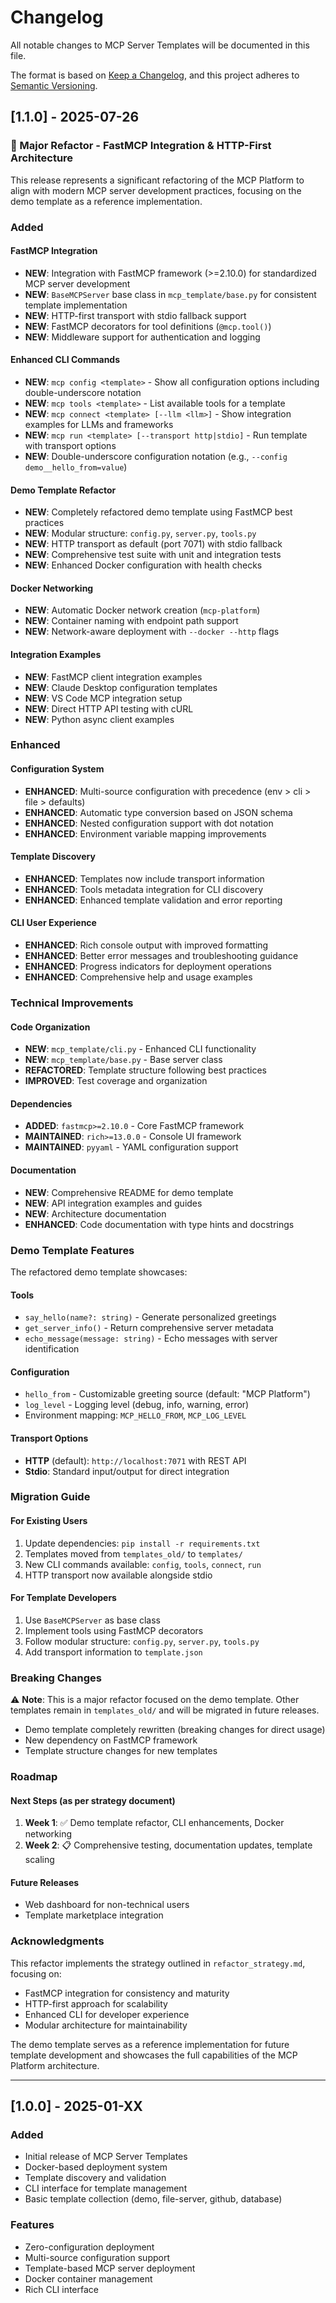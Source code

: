 # Changelog

All notable changes to MCP Server Templates will be documented in this file.

The format is based on [Keep a Changelog](https://keepachangelog.com/en/1.0.0/),
and this project adheres to [Semantic Versioning](https://semver.org/spec/v2.0.0.html).

## [1.1.0] - 2025-07-26

### 🚀 Major Refactor - FastMCP Integration & HTTP-First Architecture

This release represents a significant refactoring of the MCP Platform to align with modern MCP server development practices, focusing on the demo template as a reference implementation.

### Added

#### FastMCP Integration
- **NEW**: Integration with FastMCP framework (>=2.10.0) for standardized MCP server development
- **NEW**: `BaseMCPServer` base class in `mcp_template/base.py` for consistent template implementation
- **NEW**: HTTP-first transport with stdio fallback support
- **NEW**: FastMCP decorators for tool definitions (`@mcp.tool()`)
- **NEW**: Middleware support for authentication and logging

#### Enhanced CLI Commands
- **NEW**: `mcp config <template>` - Show all configuration options including double-underscore notation
- **NEW**: `mcp tools <template>` - List available tools for a template
- **NEW**: `mcp connect <template> [--llm <llm>]` - Show integration examples for LLMs and frameworks
- **NEW**: `mcp run <template> [--transport http|stdio]` - Run template with transport options
- **NEW**: Double-underscore configuration notation (e.g., `--config demo__hello_from=value`)

#### Demo Template Refactor
- **NEW**: Completely refactored demo template using FastMCP best practices
- **NEW**: Modular structure: `config.py`, `server.py`, `tools.py`
- **NEW**: HTTP transport as default (port 7071) with stdio fallback
- **NEW**: Comprehensive test suite with unit and integration tests
- **NEW**: Enhanced Docker configuration with health checks

#### Docker Networking
- **NEW**: Automatic Docker network creation (`mcp-platform`)
- **NEW**: Container naming with endpoint path support
- **NEW**: Network-aware deployment with `--docker --http` flags

#### Integration Examples
- **NEW**: FastMCP client integration examples
- **NEW**: Claude Desktop configuration templates
- **NEW**: VS Code MCP integration setup
- **NEW**: Direct HTTP API testing with cURL
- **NEW**: Python async client examples

### Enhanced

#### Configuration System
- **ENHANCED**: Multi-source configuration with precedence (env > cli > file > defaults)
- **ENHANCED**: Automatic type conversion based on JSON schema
- **ENHANCED**: Nested configuration support with dot notation
- **ENHANCED**: Environment variable mapping improvements

#### Template Discovery
- **ENHANCED**: Templates now include transport information
- **ENHANCED**: Tools metadata integration for CLI discovery
- **ENHANCED**: Enhanced template validation and error reporting

#### CLI User Experience
- **ENHANCED**: Rich console output with improved formatting
- **ENHANCED**: Better error messages and troubleshooting guidance
- **ENHANCED**: Progress indicators for deployment operations
- **ENHANCED**: Comprehensive help and usage examples

### Technical Improvements

#### Code Organization
- **NEW**: `mcp_template/cli.py` - Enhanced CLI functionality
- **NEW**: `mcp_template/base.py` - Base server class
- **REFACTORED**: Template structure following best practices
- **IMPROVED**: Test coverage and organization

#### Dependencies
- **ADDED**: `fastmcp>=2.10.0` - Core FastMCP framework
- **MAINTAINED**: `rich>=13.0.0` - Console UI framework
- **MAINTAINED**: `pyyaml` - YAML configuration support

#### Documentation
- **NEW**: Comprehensive README for demo template
- **NEW**: API integration examples and guides
- **NEW**: Architecture documentation
- **ENHANCED**: Code documentation with type hints and docstrings

### Demo Template Features

The refactored demo template showcases:

#### Tools
- `say_hello(name?: string)` - Generate personalized greetings
- `get_server_info()` - Return comprehensive server metadata
- `echo_message(message: string)` - Echo messages with server identification

#### Configuration
- `hello_from` - Customizable greeting source (default: "MCP Platform")
- `log_level` - Logging level (debug, info, warning, error)
- Environment mapping: `MCP_HELLO_FROM`, `MCP_LOG_LEVEL`

#### Transport Options
- **HTTP** (default): `http://localhost:7071` with REST API
- **Stdio**: Standard input/output for direct integration

### Migration Guide

#### For Existing Users
1. Update dependencies: `pip install -r requirements.txt`
2. Templates moved from `templates_old/` to `templates/`
3. New CLI commands available: `config`, `tools`, `connect`, `run`
4. HTTP transport now available alongside stdio

#### For Template Developers
1. Use `BaseMCPServer` as base class
2. Implement tools using FastMCP decorators
3. Follow modular structure: `config.py`, `server.py`, `tools.py`
4. Add transport information to `template.json`

### Breaking Changes

⚠️ **Note**: This is a major refactor focused on the demo template. Other templates remain in `templates_old/` and will be migrated in future releases.

- Demo template completely rewritten (breaking changes for direct usage)
- New dependency on FastMCP framework
- Template structure changes for new templates

### Roadmap

#### Next Steps (as per strategy document)
1. **Week 1**: ✅ Demo template refactor, CLI enhancements, Docker networking
2. **Week 2**: 📋 Comprehensive testing, documentation updates, template scaling

#### Future Releases
- Web dashboard for non-technical users
- Template marketplace integration

### Acknowledgments

This refactor implements the strategy outlined in `refactor_strategy.md`, focusing on:
- FastMCP integration for consistency and maturity
- HTTP-first approach for scalability
- Enhanced CLI for developer experience
- Modular architecture for maintainability

The demo template serves as a reference implementation for future template development and showcases the full capabilities of the MCP Platform architecture.

---

## [1.0.0] - 2025-01-XX

### Added
- Initial release of MCP Server Templates
- Docker-based deployment system
- Template discovery and validation
- CLI interface for template management
- Basic template collection (demo, file-server, github, database)

### Features
- Zero-configuration deployment
- Multi-source configuration support
- Template-based MCP server deployment
- Docker container management
- Rich CLI interface
